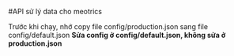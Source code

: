 #API sử lý data cho meotrics

Trước khi chạy, nhớ copy file config/production.json sang file config/default.json
__Sửa config ở config/default.json, không sửa ở production.json__ 